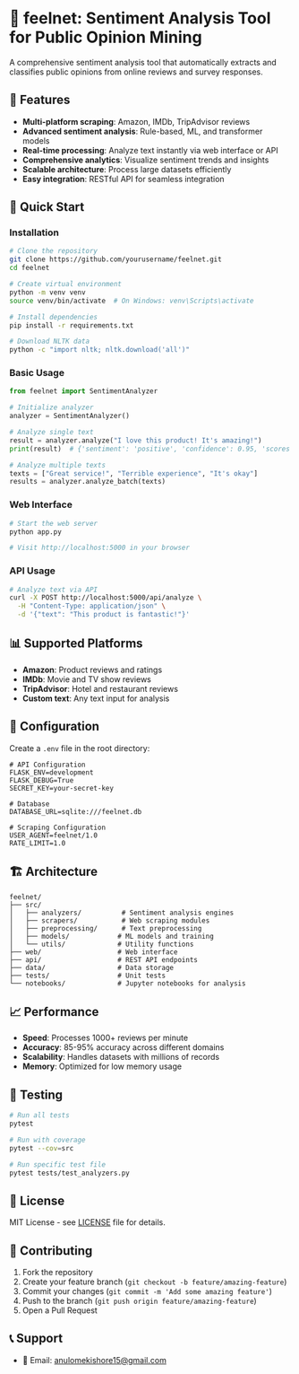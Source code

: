 # 🧠 feelnet: Sentiment Analysis Tool for Public Opinion Mining

A comprehensive sentiment analysis tool that automatically extracts and classifies public opinions from online reviews and survey responses.

## 🎯 Features

- **Multi-platform scraping**: Amazon, IMDb, TripAdvisor reviews
- **Advanced sentiment analysis**: Rule-based, ML, and transformer models
- **Real-time processing**: Analyze text instantly via web interface or API
- **Comprehensive analytics**: Visualize sentiment trends and insights
- **Scalable architecture**: Process large datasets efficiently
- **Easy integration**: RESTful API for seamless integration

## 🚀 Quick Start

### Installation

```bash
# Clone the repository
git clone https://github.com/yourusername/feelnet.git
cd feelnet

# Create virtual environment
python -m venv venv
source venv/bin/activate  # On Windows: venv\Scripts\activate

# Install dependencies
pip install -r requirements.txt

# Download NLTK data
python -c "import nltk; nltk.download('all')"
```

### Basic Usage

```python
from feelnet import SentimentAnalyzer

# Initialize analyzer
analyzer = SentimentAnalyzer()

# Analyze single text
result = analyzer.analyze("I love this product! It's amazing!")
print(result)  # {'sentiment': 'positive', 'confidence': 0.95, 'scores': {...}}

# Analyze multiple texts
texts = ["Great service!", "Terrible experience", "It's okay"]
results = analyzer.analyze_batch(texts)
```

### Web Interface

```bash
# Start the web server
python app.py

# Visit http://localhost:5000 in your browser
```

### API Usage

```bash
# Analyze text via API
curl -X POST http://localhost:5000/api/analyze \
  -H "Content-Type: application/json" \
  -d '{"text": "This product is fantastic!"}'
```

## 📊 Supported Platforms

- **Amazon**: Product reviews and ratings
- **IMDb**: Movie and TV show reviews  
- **TripAdvisor**: Hotel and restaurant reviews
- **Custom text**: Any text input for analysis

## 🔧 Configuration

Create a `.env` file in the root directory:

```env
# API Configuration
FLASK_ENV=development
FLASK_DEBUG=True
SECRET_KEY=your-secret-key

# Database
DATABASE_URL=sqlite:///feelnet.db

# Scraping Configuration
USER_AGENT=feelnet/1.0
RATE_LIMIT=1.0
```

## 🏗️ Architecture

```
feelnet/
├── src/
│   ├── analyzers/          # Sentiment analysis engines
│   ├── scrapers/           # Web scraping modules
│   ├── preprocessing/      # Text preprocessing
│   ├── models/            # ML models and training
│   └── utils/             # Utility functions
├── web/                   # Web interface
├── api/                   # REST API endpoints
├── data/                  # Data storage
├── tests/                 # Unit tests
└── notebooks/             # Jupyter notebooks for analysis
```

## 📈 Performance

- **Speed**: Processes 1000+ reviews per minute
- **Accuracy**: 85-95% accuracy across different domains
- **Scalability**: Handles datasets with millions of records
- **Memory**: Optimized for low memory usage

## 🧪 Testing

```bash
# Run all tests
pytest

# Run with coverage
pytest --cov=src

# Run specific test file
pytest tests/test_analyzers.py
```

## 📄 License

MIT License - see [LICENSE](LICENSE) file for details.

## 🤝 Contributing

1. Fork the repository
2. Create your feature branch (`git checkout -b feature/amazing-feature`)
3. Commit your changes (`git commit -m 'Add some amazing feature'`)
4. Push to the branch (`git push origin feature/amazing-feature`)
5. Open a Pull Request

## 📞 Support

- 📧 Email: anulomekishore15@gmail.com
  
